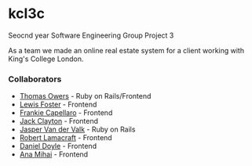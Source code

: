 # kcl3c
Seocnd year Software Engineering Group Project 3

As a team we made an online real estate system for a client working with King's College London.

### Collaborators

* [Thomas Owers] - Ruby on Rails/Frontend
* [Lewis Foster] - Frontend
* [Frankie Capellaro] - Frontend
* [Jack Clayton] - Frontend
* [Jasper Van der Valk] - Ruby on Rails
* [Robert Lamacraft] - Frontend
* [Daniel Doyle] - Frontend
* [Ana Mihai] - Frontend


[Thomas Owers]:https://github.com/Gilbert09
[Lewis Foster]:https://github.com/LewisFoster
[Frankie Capellaro]:https://github.com/FCapellaro
[Jack Clayton]:https://github.com/Clayton92
[Jasper Van der Valk]:https://github.com/jaspervandervalk
[Robert Lamacraft]:https://github.com/rlamacraft
[Daniel Doyle]:https://github.com/DanielD1
[Ana Mihai]:https://github.com/sunshine23
